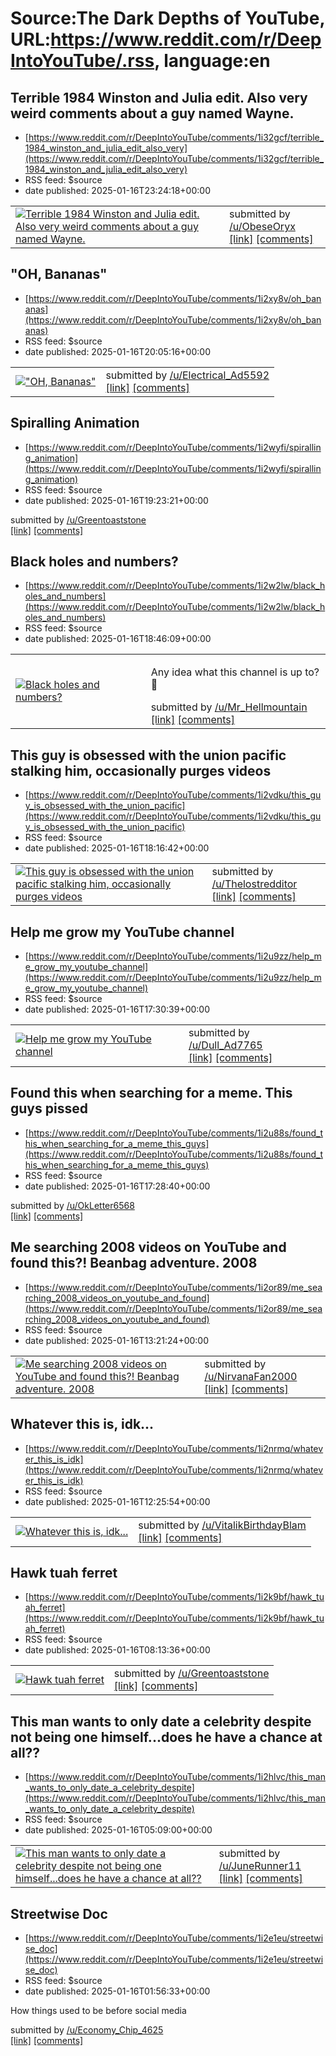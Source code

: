 # Source:The Dark Depths of YouTube, URL:https://www.reddit.com/r/DeepIntoYouTube/.rss, language:en

## Terrible 1984 Winston and Julia edit. Also very weird comments about a guy named Wayne.
 - [https://www.reddit.com/r/DeepIntoYouTube/comments/1i32gcf/terrible_1984_winston_and_julia_edit_also_very](https://www.reddit.com/r/DeepIntoYouTube/comments/1i32gcf/terrible_1984_winston_and_julia_edit_also_very)
 - RSS feed: $source
 - date published: 2025-01-16T23:24:18+00:00

<table> <tr><td> <a href="https://www.reddit.com/r/DeepIntoYouTube/comments/1i32gcf/terrible_1984_winston_and_julia_edit_also_very/"> <img src="https://external-preview.redd.it/Q8qNp-f7wqVfKuVYZsHn5RhdTin7bKkDCPjEU3K0mmo.jpg?width=320&amp;crop=smart&amp;auto=webp&amp;s=c1c52911c1c6cd80dd8b164b56ec276748f1c296" alt="Terrible 1984 Winston and Julia edit. Also very weird comments about a guy named Wayne." title="Terrible 1984 Winston and Julia edit. Also very weird comments about a guy named Wayne." /> </a> </td><td> &#32; submitted by &#32; <a href="https://www.reddit.com/user/ObeseOryx"> /u/ObeseOryx </a> <br/> <span><a href="https://www.youtube.com/watch?v=QNJO-6DXUiI">[link]</a></span> &#32; <span><a href="https://www.reddit.com/r/DeepIntoYouTube/comments/1i32gcf/terrible_1984_winston_and_julia_edit_also_very/">[comments]</a></span> </td></tr></table>

## "OH, Bananas"
 - [https://www.reddit.com/r/DeepIntoYouTube/comments/1i2xy8v/oh_bananas](https://www.reddit.com/r/DeepIntoYouTube/comments/1i2xy8v/oh_bananas)
 - RSS feed: $source
 - date published: 2025-01-16T20:05:16+00:00

<table> <tr><td> <a href="https://www.reddit.com/r/DeepIntoYouTube/comments/1i2xy8v/oh_bananas/"> <img src="https://external-preview.redd.it/dE71US-9s362oklW98NviKRDCWhk9Q4aYfKyTHfel9Y.jpg?width=320&amp;crop=smart&amp;auto=webp&amp;s=22f0f6942937823cab3fa50e437e926321e7fbd1" alt="&quot;OH, Bananas&quot;" title="&quot;OH, Bananas&quot;" /> </a> </td><td> &#32; submitted by &#32; <a href="https://www.reddit.com/user/Electrical_Ad5592"> /u/Electrical_Ad5592 </a> <br/> <span><a href="https://youtu.be/2_NUOQT1vg0?si=TfVUD0zOCzj_Lx11">[link]</a></span> &#32; <span><a href="https://www.reddit.com/r/DeepIntoYouTube/comments/1i2xy8v/oh_bananas/">[comments]</a></span> </td></tr></table>

## Spiralling Animation
 - [https://www.reddit.com/r/DeepIntoYouTube/comments/1i2wyfi/spiralling_animation](https://www.reddit.com/r/DeepIntoYouTube/comments/1i2wyfi/spiralling_animation)
 - RSS feed: $source
 - date published: 2025-01-16T19:23:21+00:00

&#32; submitted by &#32; <a href="https://www.reddit.com/user/Greentoaststone"> /u/Greentoaststone </a> <br/> <span><a href="https://youtu.be/Vyq82XOg2bg?si=U3qyZsDlEfADZmvx">[link]</a></span> &#32; <span><a href="https://www.reddit.com/r/DeepIntoYouTube/comments/1i2wyfi/spiralling_animation/">[comments]</a></span>

## Black holes and numbers?
 - [https://www.reddit.com/r/DeepIntoYouTube/comments/1i2w2lw/black_holes_and_numbers](https://www.reddit.com/r/DeepIntoYouTube/comments/1i2w2lw/black_holes_and_numbers)
 - RSS feed: $source
 - date published: 2025-01-16T18:46:09+00:00

<table> <tr><td> <a href="https://www.reddit.com/r/DeepIntoYouTube/comments/1i2w2lw/black_holes_and_numbers/"> <img src="https://external-preview.redd.it/t81qht0odeAj4vdZA_3KtGm9st78OHPCf79oHwAwcMw.jpg?width=640&amp;crop=smart&amp;auto=webp&amp;s=f0979f7d6086f70ffe7b9a2cff6e56d1adc9cc36" alt="Black holes and numbers? " title="Black holes and numbers? " /> </a> </td><td> <!-- SC_OFF --><div class="md"><p>Any idea what this channel is up to? 🤨</p> </div><!-- SC_ON --> &#32; submitted by &#32; <a href="https://www.reddit.com/user/Mr_Hellmountain"> /u/Mr_Hellmountain </a> <br/> <span><a href="https://youtube.com/channel/UCuHJoug-NqZXuE197vA2emA?si=pxlZ3Fogsa7hh2TP">[link]</a></span> &#32; <span><a href="https://www.reddit.com/r/DeepIntoYouTube/comments/1i2w2lw/black_holes_and_numbers/">[comments]</a></span> </td></tr></table>

## This guy is obsessed with the union pacific stalking him, occasionally purges videos
 - [https://www.reddit.com/r/DeepIntoYouTube/comments/1i2vdku/this_guy_is_obsessed_with_the_union_pacific](https://www.reddit.com/r/DeepIntoYouTube/comments/1i2vdku/this_guy_is_obsessed_with_the_union_pacific)
 - RSS feed: $source
 - date published: 2025-01-16T18:16:42+00:00

<table> <tr><td> <a href="https://www.reddit.com/r/DeepIntoYouTube/comments/1i2vdku/this_guy_is_obsessed_with_the_union_pacific/"> <img src="https://external-preview.redd.it/lSpeUw2qTPwB9dk8YdjC7s_Nvc80lAJLje98hUaCYsY.jpg?width=320&amp;crop=smart&amp;auto=webp&amp;s=f0b49746165e6e87d5758f4053d94d4b797e36a5" alt="This guy is obsessed with the union pacific stalking him, occasionally purges videos" title="This guy is obsessed with the union pacific stalking him, occasionally purges videos" /> </a> </td><td> &#32; submitted by &#32; <a href="https://www.reddit.com/user/Thelostredditor"> /u/Thelostredditor </a> <br/> <span><a href="https://www.youtube.com/watch?v=1qakvtrSdxU">[link]</a></span> &#32; <span><a href="https://www.reddit.com/r/DeepIntoYouTube/comments/1i2vdku/this_guy_is_obsessed_with_the_union_pacific/">[comments]</a></span> </td></tr></table>

## Help me grow my YouTube channel
 - [https://www.reddit.com/r/DeepIntoYouTube/comments/1i2u9zz/help_me_grow_my_youtube_channel](https://www.reddit.com/r/DeepIntoYouTube/comments/1i2u9zz/help_me_grow_my_youtube_channel)
 - RSS feed: $source
 - date published: 2025-01-16T17:30:39+00:00

<table> <tr><td> <a href="https://www.reddit.com/r/DeepIntoYouTube/comments/1i2u9zz/help_me_grow_my_youtube_channel/"> <img src="https://external-preview.redd.it/jU3sLLP7pYGIpb9xPLVhAnXEekc3A9HsOm56aBq3jPc.jpg?width=640&amp;crop=smart&amp;auto=webp&amp;s=398e6fb035bce51b3515379649e0e90c4acc950a" alt="Help me grow my YouTube channel " title="Help me grow my YouTube channel " /> </a> </td><td> &#32; submitted by &#32; <a href="https://www.reddit.com/user/Dull_Ad7765"> /u/Dull_Ad7765 </a> <br/> <span><a href="https://youtube.com/@creative-way-19?si=tqnY79xcjBaWYWKv">[link]</a></span> &#32; <span><a href="https://www.reddit.com/r/DeepIntoYouTube/comments/1i2u9zz/help_me_grow_my_youtube_channel/">[comments]</a></span> </td></tr></table>

## Found this when searching for a meme. This guys pissed
 - [https://www.reddit.com/r/DeepIntoYouTube/comments/1i2u88s/found_this_when_searching_for_a_meme_this_guys](https://www.reddit.com/r/DeepIntoYouTube/comments/1i2u88s/found_this_when_searching_for_a_meme_this_guys)
 - RSS feed: $source
 - date published: 2025-01-16T17:28:40+00:00

&#32; submitted by &#32; <a href="https://www.reddit.com/user/OkLetter6568"> /u/OkLetter6568 </a> <br/> <span><a href="https://youtu.be/VXPjRUhrcjM?si=pMTdDmGZCjzTdRBC">[link]</a></span> &#32; <span><a href="https://www.reddit.com/r/DeepIntoYouTube/comments/1i2u88s/found_this_when_searching_for_a_meme_this_guys/">[comments]</a></span>

## Me searching 2008 videos on YouTube and found this?! Beanbag adventure. 2008
 - [https://www.reddit.com/r/DeepIntoYouTube/comments/1i2or89/me_searching_2008_videos_on_youtube_and_found](https://www.reddit.com/r/DeepIntoYouTube/comments/1i2or89/me_searching_2008_videos_on_youtube_and_found)
 - RSS feed: $source
 - date published: 2025-01-16T13:21:24+00:00

<table> <tr><td> <a href="https://www.reddit.com/r/DeepIntoYouTube/comments/1i2or89/me_searching_2008_videos_on_youtube_and_found/"> <img src="https://external-preview.redd.it/JNOY3IEBxl5VntdE2qMlmBnuEWZceqXzFuSiXPTrJr4.jpg?width=320&amp;crop=smart&amp;auto=webp&amp;s=1e1e5d5ccf7f95456fa4f9971f2524d0b6792de4" alt="Me searching 2008 videos on YouTube and found this?! Beanbag adventure. 2008" title="Me searching 2008 videos on YouTube and found this?! Beanbag adventure. 2008" /> </a> </td><td> &#32; submitted by &#32; <a href="https://www.reddit.com/user/NirvanaFan2000"> /u/NirvanaFan2000 </a> <br/> <span><a href="https://youtu.be/0CY2P0Uy0_k?si=jOAY0-zY-LB38bhw">[link]</a></span> &#32; <span><a href="https://www.reddit.com/r/DeepIntoYouTube/comments/1i2or89/me_searching_2008_videos_on_youtube_and_found/">[comments]</a></span> </td></tr></table>

## Whatever this is, idk...
 - [https://www.reddit.com/r/DeepIntoYouTube/comments/1i2nrmq/whatever_this_is_idk](https://www.reddit.com/r/DeepIntoYouTube/comments/1i2nrmq/whatever_this_is_idk)
 - RSS feed: $source
 - date published: 2025-01-16T12:25:54+00:00

<table> <tr><td> <a href="https://www.reddit.com/r/DeepIntoYouTube/comments/1i2nrmq/whatever_this_is_idk/"> <img src="https://external-preview.redd.it/3GcOuzKf-Mo946d3_7cNOFCONy9t18naLlwPEZSilGA.jpg?width=320&amp;crop=smart&amp;auto=webp&amp;s=593557897b4b7269257a7fa85e7895f52347bffa" alt="Whatever this is, idk..." title="Whatever this is, idk..." /> </a> </td><td> &#32; submitted by &#32; <a href="https://www.reddit.com/user/VitalikBirthdayBlam"> /u/VitalikBirthdayBlam </a> <br/> <span><a href="https://youtu.be/0IfxtcxBWLU?feature=shared">[link]</a></span> &#32; <span><a href="https://www.reddit.com/r/DeepIntoYouTube/comments/1i2nrmq/whatever_this_is_idk/">[comments]</a></span> </td></tr></table>

## Hawk tuah ferret
 - [https://www.reddit.com/r/DeepIntoYouTube/comments/1i2k9bf/hawk_tuah_ferret](https://www.reddit.com/r/DeepIntoYouTube/comments/1i2k9bf/hawk_tuah_ferret)
 - RSS feed: $source
 - date published: 2025-01-16T08:13:36+00:00

<table> <tr><td> <a href="https://www.reddit.com/r/DeepIntoYouTube/comments/1i2k9bf/hawk_tuah_ferret/"> <img src="https://external-preview.redd.it/YtJ5zgGkupuGx9DmR9jZKsRmay2fWeTIY7_FPzjxTTw.jpg?width=320&amp;crop=smart&amp;auto=webp&amp;s=abd32b20b56404398e8e831bd98b016c0c1947f5" alt="Hawk tuah ferret" title="Hawk tuah ferret" /> </a> </td><td> &#32; submitted by &#32; <a href="https://www.reddit.com/user/Greentoaststone"> /u/Greentoaststone </a> <br/> <span><a href="https://youtu.be/cjGnW0-kwTM?si=t-G9Wg5MkduxjHFn">[link]</a></span> &#32; <span><a href="https://www.reddit.com/r/DeepIntoYouTube/comments/1i2k9bf/hawk_tuah_ferret/">[comments]</a></span> </td></tr></table>

## This man wants to only date a celebrity despite not being one himself...does he have a chance at all??
 - [https://www.reddit.com/r/DeepIntoYouTube/comments/1i2hlvc/this_man_wants_to_only_date_a_celebrity_despite](https://www.reddit.com/r/DeepIntoYouTube/comments/1i2hlvc/this_man_wants_to_only_date_a_celebrity_despite)
 - RSS feed: $source
 - date published: 2025-01-16T05:09:00+00:00

<table> <tr><td> <a href="https://www.reddit.com/r/DeepIntoYouTube/comments/1i2hlvc/this_man_wants_to_only_date_a_celebrity_despite/"> <img src="https://external-preview.redd.it/x4Lpf3bCSGLTVMqjbvMbQnquyPVftXEYxVHG6ZvhihI.jpg?width=320&amp;crop=smart&amp;auto=webp&amp;s=ff8ad069fc890aba4b316f8b1fb025fed34b72aa" alt="This man wants to only date a celebrity despite not being one himself...does he have a chance at all??" title="This man wants to only date a celebrity despite not being one himself...does he have a chance at all??" /> </a> </td><td> &#32; submitted by &#32; <a href="https://www.reddit.com/user/JuneRunner11"> /u/JuneRunner11 </a> <br/> <span><a href="https://www.youtube.com/watch?v=rRCpnWLflzw">[link]</a></span> &#32; <span><a href="https://www.reddit.com/r/DeepIntoYouTube/comments/1i2hlvc/this_man_wants_to_only_date_a_celebrity_despite/">[comments]</a></span> </td></tr></table>

## Streetwise Doc
 - [https://www.reddit.com/r/DeepIntoYouTube/comments/1i2e1eu/streetwise_doc](https://www.reddit.com/r/DeepIntoYouTube/comments/1i2e1eu/streetwise_doc)
 - RSS feed: $source
 - date published: 2025-01-16T01:56:33+00:00

<!-- SC_OFF --><div class="md"><p>How things used to be before social media</p> </div><!-- SC_ON --> &#32; submitted by &#32; <a href="https://www.reddit.com/user/Economy_Chip_4625"> /u/Economy_Chip_4625 </a> <br/> <span><a href="https://youtu.be/Lu10UUtgxoM?si=vELdAXflHqwczYQb">[link]</a></span> &#32; <span><a href="https://www.reddit.com/r/DeepIntoYouTube/comments/1i2e1eu/streetwise_doc/">[comments]</a></span>


